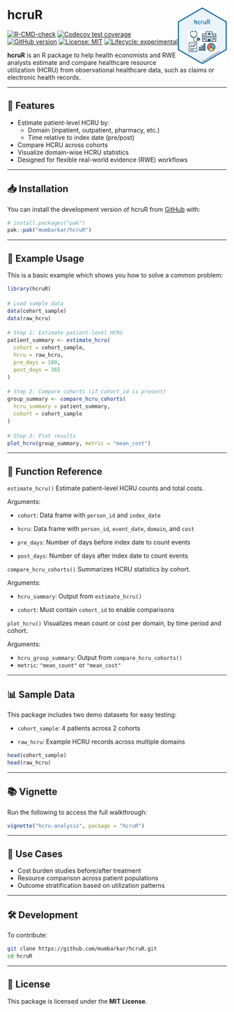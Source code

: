 # hcruR <img src="man/figures/hcruR.png" align="right" height="130"/>
<!-- badges: start -->
[![R-CMD-check](https://github.com/mumbarkar/hcruR/actions/workflows/R-CMD-check.yaml/badge.svg)](https://github.com/mumbarkar/hcruR/actions/workflows/R-CMD-check.yaml)
[![Codecov test coverage](https://codecov.io/gh/mumbarkar/hcruR/graph/badge.svg)](https://app.codecov.io/gh/mumbarkar/hcruR)
[![GitHub version](https://img.shields.io/github/v/release/mumbarkar/hcruR)](https://github.com/mumbarkar/hcruR/releases)
[![License: MIT](https://img.shields.io/badge/license-MIT-blue.svg)](LICENSE)
[![Lifecycle: experimental](https://img.shields.io/badge/lifecycle-stable-brightgreen.svg)](https://lifecycle.r-lib.org/articles/stages.html#experimental)
<!-- badges: end -->
  
**hcruR** is an R package to help health economists and RWE analysts estimate and compare healthcare resource utilization (HCRU) from observational healthcare data, such as claims or electronic health records.

------------------------------------------------------------------------

##  🚀 Features

-   Estimate patient-level HCRU by:
    -   Domain (inpatient, outpatient, pharmacy, etc.)
    -   Time relative to index date (pre/post)
-   Compare HCRU across cohorts
-   Visualize domain-wise HCRU statistics
-   Designed for flexible real-world evidence (RWE) workflows

------------------------------------------------------------------------

## 📥 Installation

You can install the development version of hcruR from [GitHub](https://github.com/mumbarkar/hcruR) with:

``` r
# install.packages("pak")
pak::pak("mumbarkar/hcruR")
```

------------------------------------------------------------------------

## 🧪 Example Usage

This is a basic example which shows you how to solve a common problem:

``` r
library(hcruR)

# Load sample data
data(cohort_sample)
data(raw_hcru)

# Step 1: Estimate patient-level HCRU
patient_summary <- estimate_hcru(
  cohort = cohort_sample,
  hcru = raw_hcru,
  pre_days = 180,
  post_days = 365
)

# Step 2: Compare cohorts (if cohort_id is present)
group_summary <- compare_hcru_cohorts(
  hcru_summary = patient_summary,
  cohort = cohort_sample
)

# Step 3: Plot results
plot_hcru(group_summary, metric = "mean_cost")
```

------------------------------------------------------------------------

## 🧾 Function Reference

`estimate_hcru()` Estimate patient-level HCRU counts and total costs.

Arguments:

-   `cohort`: Data frame with `person_id` and `index_date`

-   `hcru`: Data frame with `person_id`, `event_date`, `domain`, and `cost`

-   `pre_days`: Number of days before index date to count events

-   `post_days`: Number of days after index date to count events

`compare_hcru_cohorts()` Summarizes HCRU statistics by cohort.

Arguments:

-   `hcru_summary`: Output from `estimate_hcru()`

-   `cohort`: Must contain `cohort_id` to enable comparisons

`plot_hcru()` Visualizes mean count or cost per domain, by time period and cohort.

Arguments:

-   `hcru_group_summary`: Output from `compare_hcru_cohorts()`
-   `metric`: `"mean_count"` or `"mean_cost"`

------------------------------------------------------------------------

## 📊 Sample Data

This package includes two demo datasets for easy testing:

-   `cohort_sample`: 4 patients across 2 cohorts

-   `raw_hcru`: Example HCRU records across multiple domains

``` r
head(cohort_sample)
head(raw_hcru)
```

------------------------------------------------------------------------

## 📚 Vignette

Run the following to access the full walkthrough:

``` r
vignette("hcru-analysis", package = "hcruR")
```

------------------------------------------------------------------------

## 🔬 Use Cases

-   Cost burden studies before/after treatment
-   Resource comparison across patient populations
-   Outcome stratification based on utilization patterns

------------------------------------------------------------------------

## 🛠️ Development

To contribute:

``` bash
git clone https://github.com/mumbarkar/hcruR.git
cd hcruR
```

------------------------------------------------------------------------

## 📜 License

This package is licensed under the **MIT License**.
